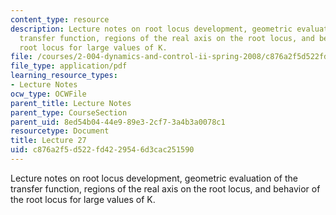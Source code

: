 ```yaml
---
content_type: resource
description: Lecture notes on root locus development, geometric evaluation of the
  transfer function, regions of the real axis on the root locus, and behavior of the
  root locus for large values of K.
file: /courses/2-004-dynamics-and-control-ii-spring-2008/c876a2f5d522fd4229546d3cac251590_lecture_27.pdf
file_type: application/pdf
learning_resource_types:
- Lecture Notes
ocw_type: OCWFile
parent_title: Lecture Notes
parent_type: CourseSection
parent_uid: 8ed54b04-44e9-89e3-2cf7-3a4b3a0078c1
resourcetype: Document
title: Lecture 27
uid: c876a2f5-d522-fd42-2954-6d3cac251590
---
```

Lecture notes on root locus development, geometric evaluation of the transfer function, regions of the real axis on the root locus, and behavior of the root locus for large values of K.

